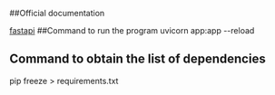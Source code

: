 ##Official documentation

[fastapi](https://fastapi.tiangolo.com/tutorial/first-steps/)
##Command to run the program
uvicorn app:app --reload


## Command to obtain the list of dependencies
pip freeze > requirements.txt
